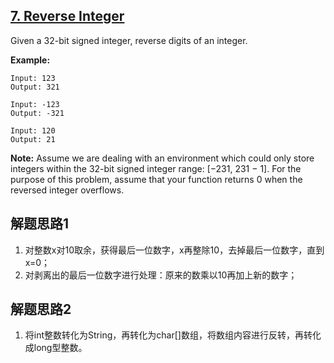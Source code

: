 ## [7. Reverse Integer](https://leetcode-cn.com/problems/reverse-integer/)

Given a 32-bit signed integer, reverse digits of an integer.

**Example:**

```
Input: 123
Output: 321
```

```
Input: -123
Output: -321
```

```
Input: 120
Output: 21
```

**Note:**
Assume we are dealing with an environment which could only store integers within the 32-bit signed integer range: [−231,  231 − 1]. For the purpose of this problem, assume that your function returns 0 when the reversed integer overflows.

## 解题思路1

1. 对整数x对10取余，获得最后一位数字，x再整除10，去掉最后一位数字，直到x=0；
2. 对剥离出的最后一位数字进行处理：原来的数乘以10再加上新的数字；

## 解题思路2

1. 将int整数转化为String，再转化为char[]数组，将数组内容进行反转，再转化成long型整数。